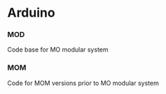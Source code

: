 # Arduino
### MOD
Code base for MO modular system
### MOM
Code for MOM versions prior to MO modular system
